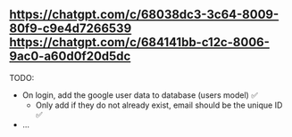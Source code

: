 https://chatgpt.com/c/68038dc3-3c64-8009-80f9-c9e4d7266539
https://chatgpt.com/c/684141bb-c12c-8006-9ac0-a60d0f20d5dc
--- 
TODO: 
- On login, add the google user data to database (users model) ✅
    - Only add if they do not already exist, email should be the unique ID ✅
- ...
